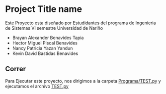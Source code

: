 # Project Title name

Este Proyecto esta diseñado por Estudidantes del programa de Ingenieria de Sistemas VI semestre Universidad de Nariño
- Brayan  Alexander Benavides Tapia
- Hector Miguel Piscal Benavides
- Nancy Patricia Yazan Yandun
- Kevin David Bastidas Benavides

## Correr
Para Ejecutar este proyecto, nos dirigimos a la carpeta [Programa/TEST.py](https://github.com/l3xB/ProyectoMetodosNum/blob/main/Programa)
y ejecutamos el archivo [TEST.py](https://github.com/l3xB/ProyectoMetodosNum/blob/main/Programa/TEST.py)
